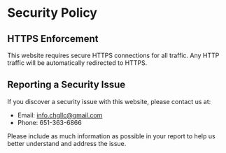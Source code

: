 # Security Policy

## HTTPS Enforcement

This website requires secure HTTPS connections for all traffic. Any HTTP traffic will be automatically redirected to HTTPS.

## Reporting a Security Issue

If you discover a security issue with this website, please contact us at:

- Email: info.chgllc@gmail.com
- Phone: 651-363-6866

Please include as much information as possible in your report to help us better understand and address the issue. 